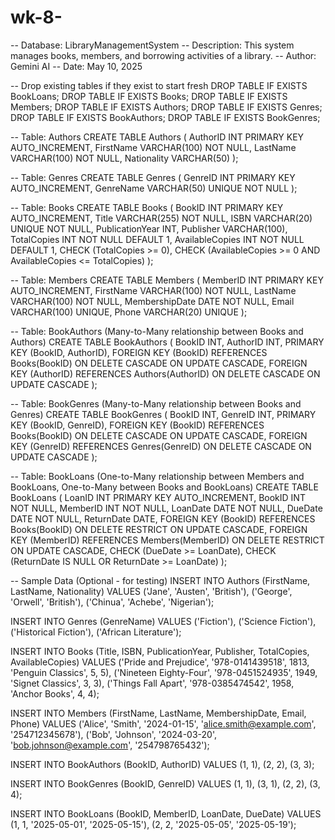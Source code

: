 # wk-8-
-- Database: LibraryManagementSystem
-- Description: This system manages books, members, and borrowing activities of a library.
-- Author: Gemini AI
-- Date: May 10, 2025

-- Drop existing tables if they exist to start fresh
DROP TABLE IF EXISTS BookLoans;
DROP TABLE IF EXISTS Books;
DROP TABLE IF EXISTS Members;
DROP TABLE IF EXISTS Authors;
DROP TABLE IF EXISTS Genres;
DROP TABLE IF EXISTS BookAuthors;
DROP TABLE IF EXISTS BookGenres;

-- Table: Authors
CREATE TABLE Authors (
    AuthorID INT PRIMARY KEY AUTO_INCREMENT,
    FirstName VARCHAR(100) NOT NULL,
    LastName VARCHAR(100) NOT NULL,
    Nationality VARCHAR(50)
);

-- Table: Genres
CREATE TABLE Genres (
    GenreID INT PRIMARY KEY AUTO_INCREMENT,
    GenreName VARCHAR(50) UNIQUE NOT NULL
);

-- Table: Books
CREATE TABLE Books (
    BookID INT PRIMARY KEY AUTO_INCREMENT,
    Title VARCHAR(255) NOT NULL,
    ISBN VARCHAR(20) UNIQUE NOT NULL,
    PublicationYear INT,
    Publisher VARCHAR(100),
    TotalCopies INT NOT NULL DEFAULT 1,
    AvailableCopies INT NOT NULL DEFAULT 1,
    CHECK (TotalCopies >= 0),
    CHECK (AvailableCopies >= 0 AND AvailableCopies <= TotalCopies)
);

-- Table: Members
CREATE TABLE Members (
    MemberID INT PRIMARY KEY AUTO_INCREMENT,
    FirstName VARCHAR(100) NOT NULL,
    LastName VARCHAR(100) NOT NULL,
    MembershipDate DATE NOT NULL,
    Email VARCHAR(100) UNIQUE,
    Phone VARCHAR(20) UNIQUE
);

-- Table: BookAuthors (Many-to-Many relationship between Books and Authors)
CREATE TABLE BookAuthors (
    BookID INT,
    AuthorID INT,
    PRIMARY KEY (BookID, AuthorID),
    FOREIGN KEY (BookID) REFERENCES Books(BookID) ON DELETE CASCADE ON UPDATE CASCADE,
    FOREIGN KEY (AuthorID) REFERENCES Authors(AuthorID) ON DELETE CASCADE ON UPDATE CASCADE
);

-- Table: BookGenres (Many-to-Many relationship between Books and Genres)
CREATE TABLE BookGenres (
    BookID INT,
    GenreID INT,
    PRIMARY KEY (BookID, GenreID),
    FOREIGN KEY (BookID) REFERENCES Books(BookID) ON DELETE CASCADE ON UPDATE CASCADE,
    FOREIGN KEY (GenreID) REFERENCES Genres(GenreID) ON DELETE CASCADE ON UPDATE CASCADE
);

-- Table: BookLoans (One-to-Many relationship between Members and BookLoans, One-to-Many between Books and BookLoans)
CREATE TABLE BookLoans (
    LoanID INT PRIMARY KEY AUTO_INCREMENT,
    BookID INT NOT NULL,
    MemberID INT NOT NULL,
    LoanDate DATE NOT NULL,
    DueDate DATE NOT NULL,
    ReturnDate DATE,
    FOREIGN KEY (BookID) REFERENCES Books(BookID) ON DELETE RESTRICT ON UPDATE CASCADE,
    FOREIGN KEY (MemberID) REFERENCES Members(MemberID) ON DELETE RESTRICT ON UPDATE CASCADE,
    CHECK (DueDate >= LoanDate),
    CHECK (ReturnDate IS NULL OR ReturnDate >= LoanDate)
);

-- Sample Data (Optional - for testing)
INSERT INTO Authors (FirstName, LastName, Nationality) VALUES
('Jane', 'Austen', 'British'),
('George', 'Orwell', 'British'),
('Chinua', 'Achebe', 'Nigerian');

INSERT INTO Genres (GenreName) VALUES
('Fiction'),
('Science Fiction'),
('Historical Fiction'),
('African Literature');

INSERT INTO Books (Title, ISBN, PublicationYear, Publisher, TotalCopies, AvailableCopies) VALUES
('Pride and Prejudice', '978-0141439518', 1813, 'Penguin Classics', 5, 5),
('Nineteen Eighty-Four', '978-0451524935', 1949, 'Signet Classics', 3, 3),
('Things Fall Apart', '978-0385474542', 1958, 'Anchor Books', 4, 4);

INSERT INTO Members (FirstName, LastName, MembershipDate, Email, Phone) VALUES
('Alice', 'Smith', '2024-01-15', 'alice.smith@example.com', '254712345678'),
('Bob', 'Johnson', '2024-03-20', 'bob.johnson@example.com', '254798765432');

INSERT INTO BookAuthors (BookID, AuthorID) VALUES
(1, 1),
(2, 2),
(3, 3);

INSERT INTO BookGenres (BookID, GenreID) VALUES
(1, 1),
(3, 1),
(2, 2),
(3, 4);

INSERT INTO BookLoans (BookID, MemberID, LoanDate, DueDate) VALUES
(1, 1, '2025-05-01', '2025-05-15'),
(2, 2, '2025-05-05', '2025-05-19');
